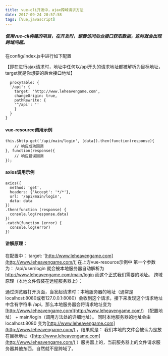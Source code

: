 ```yaml
---
title: vue-cli开发中，ajax跨域请求方法
date: 2017-09-24 20:57:58
tags: [Vue,javascript]
---
```




##### 使用vue-cli构建的项目，在开发时，想要访问后台接口获取数据，这时就会出现跨域问题。

在config/index.js中进行如下配置

【即在进行ajax请求时，地址中任何以/api开头的请求地址都被解析为目标地址，target就是你想要的后台接口地址】

```
  proxyTable: {
  '/api': {
    target: 'http://www.leheavengame.com', 
    changeOrigin: true,
    pathRewrite: {
    '^/api': ''
    }
  }
}
```


<!--more-->

#### vue-resource调用示例

```
this.$http.get('/api/main/login', [data]).then(function(response){
    // 响应成功回调
}, function(response){
    // 响应错误回调
});
```

#### axios调用示例

```
axios({
  method: 'get',
  headers: {'Accept': '*/*'},
  url: '/api/main/login',
  data: data
})
.then(function (response) {
  console.log(response.data)
})
.catch(function (error) {
  console.log(error)
})
```

#### 讲解原理：
在配置中： target: ‘[http://www.leheavengame.com](http://www.leheavengame.com/)‘
在上方vue-resource示例中 第一个参数为： /api/user/login
就会被本地服务器自动解析为 http://www.leheavengame.com/main/login 而这个正式我们需要的地址。
跨域原理（本地文件假装在远程服务器上）：

通过浏览器打开页面，当发起请求时：本地服务器的地址（通常是localhost:8080或者127.0.0.1:8080）会收到这个请求，接下来发现这个请求地址中含有字符串 /api，那么本地服务器会将请求地址变为 [http://www.leheavengame.com](http://www.leheavengame.com/) （配置地址） + main/login（调用方法处的详细地址）。
同时本地服务器的地址会由localhost:8080 变为[http://www.leheavengame.com](http://www.leheavengame.com/) ，结果就是： 我们本地的文件会被认为是放在目标地址（[http://www.leheavengame.com](http://www.leheavengame.com/) ）服务器上的，当前服务器上的文件请求服务器其他东西，自然就不是跨域了。